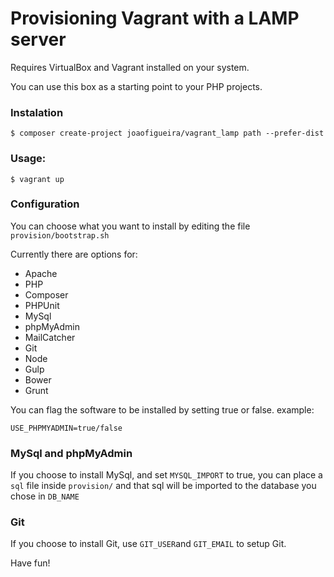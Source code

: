 Provisioning Vagrant with a LAMP server
=======================================

Requires VirtualBox and Vagrant installed on your system.

You can use this box as a starting point to your PHP projects.

### Instalation

```
$ composer create-project joaofigueira/vagrant_lamp path --prefer-dist
```

### Usage:

```
$ vagrant up
```

### Configuration

You can choose what you want to install by editing the file `provision/bootstrap.sh`

Currently there are options for:
- Apache
- PHP
- Composer
- PHPUnit
- MySql
- phpMyAdmin
- MailCatcher
- Git
- Node
- Gulp
- Bower
- Grunt

You can flag the software to be installed by setting true or false. example:

```
USE_PHPMYADMIN=true/false
```

### MySql and phpMyAdmin

If you choose to install MySql, and set `MYSQL_IMPORT` to true, you can place a `sql` file inside `provision/` and that sql will be imported to the database you chose in `DB_NAME`

### Git

If you choose to install Git, use `GIT_USER`and `GIT_EMAIL` to setup Git.

Have fun!
